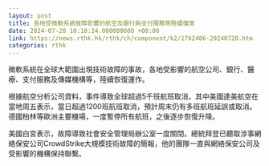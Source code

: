 ```yaml
---
layout: post
title: 各地受微軟系統故障影響的航空及銀行與支付服務等陸續復常
date: 2024-07-20 10:18:24.000000000 +08:00
link: https://news.rthk.hk/rthk/ch/component/k2/1762406-20240720.htm
categories: rthk
---
```


微軟系統在全球大範圍出現技術故障的事故，各地受影響的航空公司、銀行、醫療、支付服務及傳媒機構等，陸續恢復運作。

根據航空分析公司資料，事件導致全球超過5千班航班取消，其中美國達美航空在當地周五表示，當日超過1200班航班取消，預計周末仍有多班航班延誤或取消。德國柏林等歐洲主要機場，一度暫停所有航班，之後逐步恢復升降。

美國白宮表示，故障導致社會安全管理局辦公室一度關閉。總統拜登已聽取涉事網絡保安公司CrowdStrike大規模技術故障的簡報，他的團隊一直與網絡保安公司及受影響的機構保持聯繫。
